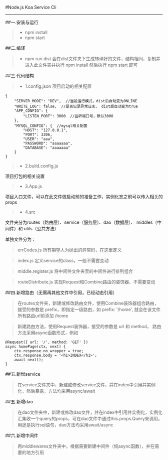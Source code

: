 #Node.js Koa Service Cli

------
##一.安装与运行
> * npm install
> * npm start

##二.编译
> * npm run dist
会在dist文件夹下生成转译好的文件，结构相同，复制并进入此文件夹并执行 npm install 然后执行 npm start 即可

##三.代码结构
> * 1.config.json
项目启动的相关配置

    {
        "SERVER_MODE": "DEV",  //当前运行模式，dist后自动变为ONLINE
        "WRITE_LOG": false,  //是否记录异常日志， dist后自动变为true
        "APP_CONFIG": {
            "LISTEN_PORT": 3000  //监听端口号，默认3000
        },
        "MYSQL_CONFIG": {  //mysql相关配置
            "HOST": "127.0.0.1",
            "PORT": 3306,
            "USER": "aaa",
            "PASSWORD": "aaaaaaa",
            "DATABASE": "aaaaaaa"
        }
    }
        

> * 2.build.config.js 

项目打包的相关设置

> * 3.App.js

项目入口文件，可以在此文件做启动前的准备工作，实例化忘之前可以传入相关的props

> * 4.src

文件夹分为routes（路由层）、service（服务层）、dao（数据层）、 middles（中间件）和 utils（公共方法）

单独文件分为：
>errCodes.js 所有期望人为抛出的异常码，在这里定义

>index.js 定义service的class，一般不需要变动

>middle.register.js 将中间件文件夹里的中间件进行排列组合

>routeDistribute.js 实现Request和Combine路由的装饰器、不需要变动


##四.新增路由（无需再其他文件中引用，已经动态引用）

>在routes文件夹，新建或修改路由文件，使用Combine装饰器组合路由，接受的参数是 prefix，即指定一级路由，如 prefix: '/home', 就会在该文件所有路由url前添加 /home

>新建路由方法，使用Request装饰器，接受的参数是 url 和 method， 路由方法采用async函数形式，例如

    @Request({ url: '/', method: 'GET' })
    async homePage(ctx, next) {
        ctx.response.no_wrapper = true;
        ctx.response.body = '<h1>INDEX</h1>';
        await next();
    }
    
##五.新增service

>在service文件夹中，新建或修改service文件，并在index中引用并实例化，然后暴露，方法均采用async/await

##五.新增dao

>在dao文件夹中，新建或修改dao文件，并在index中引用并实例化，实例化汇集收一个query的props，可在dao文件中通过this.props.Query来调用，用途是执行sql语句，dao方法均采用await/async

##六.新增中间件

>再middlewares文件夹中，根据需要新建中间件（纯async函数），并在需要的地方引用
